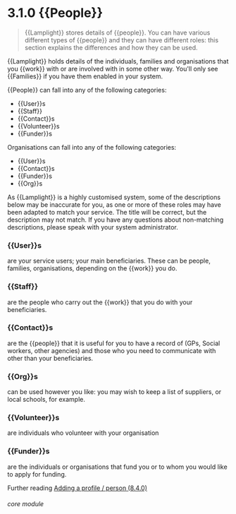 # 3.1.0    {{People}}

> {{Lamplight}} stores details of {{people}}. You can have various different types of {{people}} and they can have different roles: this section explains the differences and how they can be used. 

{{Lamplight}} holds details of the individuals, families and organisations that you {{work}} with or are involved with in some other way.  You'll only see {{Families}} if you have them enabled in your system.

{{People}} can fall into any of the following categories:

  * {{User}}s
  * {{Staff}}
  * {{Contact}}s
  * {{Volunteer}}s
  * {{Funder}}s

Organisations can fall into any of the following categories:

  * {{User}}s
 * {{Contact}}s
  * {{Funder}}s
  * {{Org}}s
  
As {{Lamplight}} is a highly customised system, some of the descriptions below may be inaccurate for you, as one or more of these roles may have been adapted to match your service.  The title will be correct, but the description may not match.  If you have any questions about non-matching descriptions, please speak with your system administrator.

### {{User}}s

are your service users; your main beneficiaries. These can be people, families, organisations, depending on the {{work}} you do. 

### {{Staff}}

are the people who carry out the {{work}} that you do with your beneficiaries. 

### {{Contact}}s

are the {{people}} that it is useful for you to have a record of (GPs, Social workers, other agencies) and those who you need to communicate with other than your beneficiaries.

### {{Org}}s

can be used however you like: you may wish to keep a list of suppliers, or local schools, for example.

### {{Volunteer}}s

are individuals who volunteer with your organisation

### {{Funder}}s

are the individuals or organisations that fund you or to whom you would like to apply for funding.

Further reading
[Adding a profile / person (8.4.0)](/help/index/v/{{version}}/p/8.4.0)

###### core module

